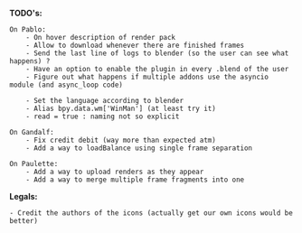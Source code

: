**TODO's:**

    On Pablo:
        - On hover description of render pack
        - Allow to download whenever there are finished frames
        - Send the last line of logs to blender (so the user can see what happens) ?
        - Have an option to enable the plugin in every .blend of the user
        - Figure out what happens if multiple addons use the asyncio module (and async_loop code)

        - Set the language according to blender
        - Alias bpy.data.wm['WinMan'] (at least try it)
        - read = true : naming not so explicit

    On Gandalf:
        - Fix credit debit (way more than expected atm)
        - Add a way to loadBalance using single frame separation

    On Paulette:
        - Add a way to upload renders as they appear
        - Add a way to merge multiple frame fragments into one

**Legals:**

    - Credit the authors of the icons (actually get our own icons would be better)